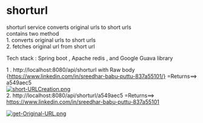 # shorturl
shorturl service converts original urls to short urls \
contains two method\
    1. converts original urls  to short urls\
    2. fetches original url from short url
    
  Tech stack : Spring boot , Apache redis , and Google Guava library
  
   1 . http://localhost:8080/api/shorturl  with Raw body {https://www.linkedin.com/in/sreedhar-babu-puttu-837a55101/} =Returns==> a549aec5 \
[![short-URLCreation.png](https://i.postimg.cc/T3wMdcJx/short-URLCreation.png)](https://postimg.cc/mt06VCnp) \
   2.  http://localhost:8080/api/shorturl/a549aec5 =Returns==> https://www.linkedin.com/in/sreedhar-babu-puttu-837a55101

[![get-Original-URL.png](https://i.postimg.cc/cCw1cB52/get-Original-URL.png)](https://postimg.cc/kRMdJKCv)
